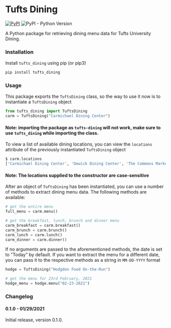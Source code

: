 # Tufts Dining
[![PyPI](https://img.shields.io/badge/tufts--dining-v%200.1.0-green)](https://pypi.org/project/tufts-dining/)
![PyPI - Python Version](https://img.shields.io/badge/python-3.6-orange)


A Python package for retrieving dining menu data for Tufts University Dining.

### Installation
Install `tufts_dining` using pip (or pip3)
```bash
pip install tufts_dining
```

### Usage
This package exports the `TuftsDining` class, so the way to use it now is to instantiate a `TuftsDining` object
```python
from tufts_dining import TuftsDining
carm = TuftsDining("Carmichael Dining Center")
```
#### Note: importing the package as `tufts-dining` will not work, make sure to use `tufts_dining` while importing the class.

To view a list of available dining locations, you can view the `locations` attribute of the previously instantiated `TuftsDining` object
```bash
$ carm.locations
['Carmichael Dining Center', 'Dewick Dining Center', 'The Commons Marketplace', 'Hodgdon Food On-the-Run', 'Pax et Lox Glatt Kosher Deli', 'Kindlevan Cafe']
```
#### Note: The locations supplied to the constructor are case-sensitive

After an object of `TuftsDining` has been instantiated, you can use a number of methods to extract dining menu data. The following methods are available:
```python
# get the entire menu
full_menu = carm.menu()

# get the breakfast, lunch, brunch and dinner menu
carm_breakfast = carm.breakfast()
carm_brunch = carm.brunch()
carm_lunch = carm.lunch()
carm_dinner = carm.dinner()
```

If no arguments are passed to the aforementioned methods, the date is set to "Today" by default. If you want to extract the menu for a different date, you can pass it to the respective methods as a string in `MM-DD-YYYY` format
```python
hodge = TuftsDining("Hodgdon Food On-the-Run")

# get the menu for 23rd February, 2021
hodge_menu = hodge.menu("02-23-2021")

```

### Changelog
#### 0.1.0 - 01/29/2021
Initial release, version 0.1.0.
